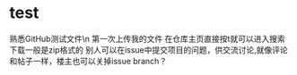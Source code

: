 # test
熟悉GitHub测试文件\n
第一次上传我的文件
在仓库主页直接按t就可以进入搜索
下载一般是zip格式的
别人可以在issue中提交项目的问题，供交流讨论,就像评论和帖子一样，楼主也可以关掉issue
branch？
